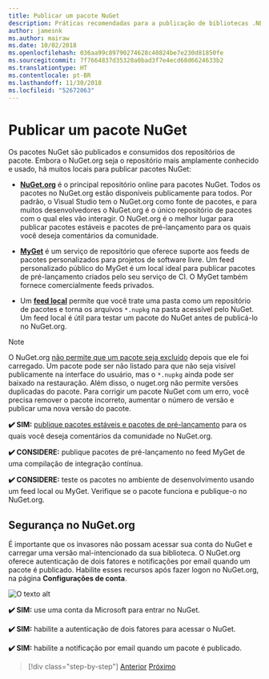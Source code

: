 ```yaml
---
title: Publicar um pacote NuGet
description: Práticas recomendadas para a publicação de bibliotecas .NET para NuGet.
author: jamesnk
ms.author: mairaw
ms.date: 10/02/2018
ms.openlocfilehash: 036aa99c89790274628c40824be7e230d81850fe
ms.sourcegitcommit: 7f7664837d35320a0bad3f7e4ecd68d6624633b2
ms.translationtype: HT
ms.contentlocale: pt-BR
ms.lasthandoff: 11/30/2018
ms.locfileid: "52672063"
---
```

# <a name="publishing-a-nuget-package"></a>Publicar um pacote NuGet

Os pacotes NuGet são publicados e consumidos dos repositórios de pacote. Embora o NuGet.org seja o repositório mais amplamente conhecido e usado, há muitos locais para publicar pacotes NuGet:

* **[NuGet.org](https://www.nuget.org/)** é o principal repositório online para pacotes NuGet. Todos os pacotes no NuGet.org estão disponíveis publicamente para todos. Por padrão, o Visual Studio tem o NuGet.org como fonte de pacotes, e para muitos desenvolvedores o NuGet.org é o único repositório de pacotes com o qual eles vão interagir. O NuGet.org é o melhor lugar para publicar pacotes estáveis e pacotes de pré-lançamento para os quais você deseja comentários da comunidade.

* **[MyGet](https://myget.org/)** é um serviço de repositório que oferece suporte aos feeds de pacotes personalizados para projetos de software livre. Um feed personalizado público do MyGet é um local ideal para publicar pacotes de pré-lançamento criados pelo seu serviço de CI. O MyGet também fornece comercialmente feeds privados.

* Um **[feed local](/nuget/hosting-packages/local-feeds)** permite que você trate uma pasta como um repositório de pacotes e torna os arquivos `*.nupkg` na pasta acessível pelo NuGet. Um feed local é útil para testar um pacote do NuGet antes de publicá-lo no NuGet.org.

> [!NOTE]
> O NuGet.org [não permite que um pacote seja excluído](/nuget/policies/deleting-packages) depois que ele foi carregado. Um pacote pode ser não listado para que não seja visível publicamente na interface do usuário, mas o `*.nupkg` ainda pode ser baixado na restauração. Além disso, o nuget.org não permite versões duplicadas do pacote. Para corrigir um pacote NuGet com um erro, você precisa remover o pacote incorreto, aumentar o número de versão e publicar uma nova versão do pacote.

**✔️ SIM:** [publique pacotes estáveis e pacotes de pré-lançamento](/nuget/create-packages/publish-a-package) para os quais você deseja comentários da comunidade no NuGet.org.

**✔️ CONSIDERE:** publique pacotes de pré-lançamento no feed MyGet de uma compilação de integração contínua.

**✔️ CONSIDERE:** teste os pacotes no ambiente de desenvolvimento usando um feed local ou MyGet. Verifique se o pacote funciona e publique-o no NuGet.org.

## <a name="nugetorg-security"></a>Segurança no NuGet.org

É importante que os invasores não possam acessar sua conta do NuGet e carregar uma versão mal-intencionado da sua biblioteca. O NuGet.org oferece autenticação de dois fatores e notificações por email quando um pacote é publicado. Habilite esses recursos após fazer logon no NuGet.org, na página **Configurações de conta**.

![O texto alt](./media/publish-nuget-package/nuget-2fa.png "Segurança da conta do NuGet")

**✔️ SIM:** use uma conta da Microsoft para entrar no NuGet.

**✔️ SIM:** habilite a autenticação de dois fatores para acessar o NuGet.

**✔️ SIM:** habilite a notificação por email quando um pacote é publicado.

>[!div class="step-by-step"]
>[Anterior](sourcelink.md)
>[Próximo](versioning.md)